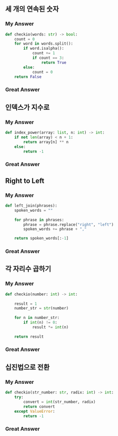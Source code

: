 ## 세 개의 연속된 숫자

### My Answer

```python
def checkio(words: str) -> bool:
    count = 0
    for word in words.split():
        if word.isalpha():
            count += 1
            if count == 3:
                return True
        else:
            count = 0
    return False
```

### Great Answer



## 인덱스가 지수로

### My Answer

```python
def index_power(array: list, n: int) -> int:
    if not len(array) < n + 1:
        return array[n] ** n
    else:
        return -1
```

### Great Answer



## Right to Left

### My Answer

```python
def left_join(phrases):
    spoken_words = ""
    
    for phrase in phrases:
        phrase = phrase.replace("right", "left")
        spoken_words += phrase + ","

    return spoken_words[:-1]
```

### Great Answer



## 각 자리수 곱하기

### My Answer

```python
def checkio(number: int) -> int:
    
    result = 1
    number_str = str(number)
    
    for n in number_str:
        if int(n) != 0:
            result *= int(n)
            
    return result
```

### Great Answer



## 십진법으로 전환

### My Answer

```python
def checkio(str_number: str, radix: int) -> int:
    try:
        convert = int(str_number, radix)
        return convert
    except ValueError:
        return -1
```

### Great Answer